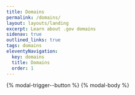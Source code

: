 ```yaml
---
title: Domains
permalink: /domains/
layout: layouts/landing
excerpt: Learn about .gov domains
sidenav: true
outlined_links: true
tags: domains
eleventyNavigation:
  key: domains
  title: Domains
  order: 1
---
```

{% modal-trigger--button %}
{% modal-body %}